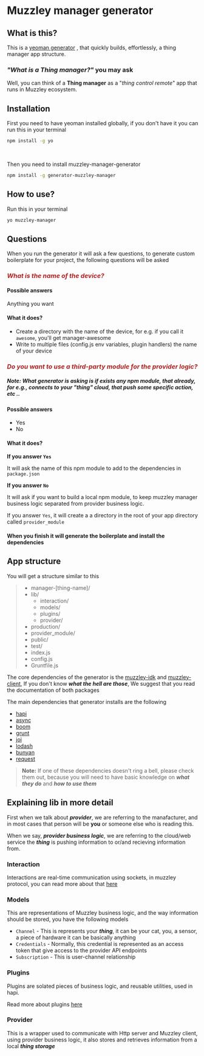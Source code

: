 # Muzzley manager generator

## What is this?
This is a [yeoman generator](http://yeoman.io/) , that quickly builds, effortlessly, a thing manager app structure.

### *"What is a Thing manager?"* you may ask
Well, you can think of a **Thing manager** as a "*thing control remote*" app that runs in Muzzley ecosystem.

## Installation
First you need to have yeoman installed globally, if you don't have it you can run this in your terminal
```bash
npm install -g yo
```
&nbsp;

Then you need to install muzzley-manager-generator
```bash
npm install -g generator-muzzley-manager
```

## How to use?
Run this in your terminal
```bash
yo muzzley-manager
```
## Questions

When you run the generator it will ask a few questions, to generate custom boilerplate for your project, the following questions will be asked

### <span style='color: firebrick'>*What is the name of the device?*</span>

#### Possible answers
Anything you want

#### What it does?
- Create a directory with the name of the device, for e.g. if you call it `awesome`, you'll get manager-awesome
- Write to multiple files (config.js env variables, plugin handlers) the name of your device

### <span style='color: firebrick'>*Do you want to use a third-party module for the provider logic?*</span>
##### Note: What generator is asking is if exists any npm module, that already, for e.g., connects to your "thing" cloud, that push some specific action, etc .. 

#### Possible answers
- Yes
- No

#### What it does?
**If you answer `Yes`**

It will ask the name of this npm module to add to the dependencies in `package.json`

**If you answer `No`**

It will ask if you want to build a local npm module, to keep muzzley manager business logic separated from provider business logic.

If you answer `Yes`, it will create a a directory in the root of your app directory called `provider_module`


#### **When you finish it will generate the boilerplate and install the dependencies**

## App structure

You will get a structure similar to this

>  - manager-[thing-name]/
>   - lib/
>      - interaction/
>      - models/
>      - plugins/
>      - provider/
>   - production/
>   - provider_module/
>   - public/
>   - test/
>   - index.js
>   - config.js
>   - Gruntfile.js

The core dependencies of the generator is the [muzzley-idk]() and [muzzley-client](), If you don't know ***what the hell are those***, We suggest that you read the documentation of both packages

The main dependencies that generator installs are the following

- [hapi](http://hapijs.com/)
- [async](https://github.com/caolan/async)
- [boom](https://github.com/hapijs/boom)
- [grunt](http://gruntjs.com/)
- [joi](https://github.com/hapijs/joi)
- [lodash](https://lodash.com/)
- [bunyan](https://github.com/trentm/node-bunyan)
- [request](https://github.com/mikeal/request)

> **Note:** If one of these dependencies doesn't ring a bell, please check them out, because you will need to have basic knowledge on ***what they do*** and ***how to use them***

## Explaining lib in more detail

First when we talk about ***provider***, we are referring to the manafacturer, and in most cases that person will be **you** or someone else who is reading this.

When we say, ***provider business logic***, we are referring to the cloud/web service the ***thing*** is pushing information to or/and recieving information from.

### Interaction
Interactions are real-time communication using sockets, in muzzley protocol, you can read more about that [here]({{site.baseUri}}/integration/thing-manager.html#muzzley_client)

### Models
This are representations of Muzzley business logic, and the way information should be stored, you have the following models

- `Channel` - This is represents your ***thing***, it can be your cat, you, a sensor, a piece of hardware it can be basically anything
- `Credentials` - Normally, this credential is represented as an access token that give access to the provider API endpoints
- `Subscription` - This is user-channel relationship

### Plugins
Plugins are solated pieces of business logic, and reusable utilities, used in hapi.

Read more about plugins [here](http://hapijs.com/tutorials/plugins)

### Provider
This is a wrapper used to communicate with Http server and Muzzley client, using provider business logic, it also stores and retrieves information from a local ***thing storage***
